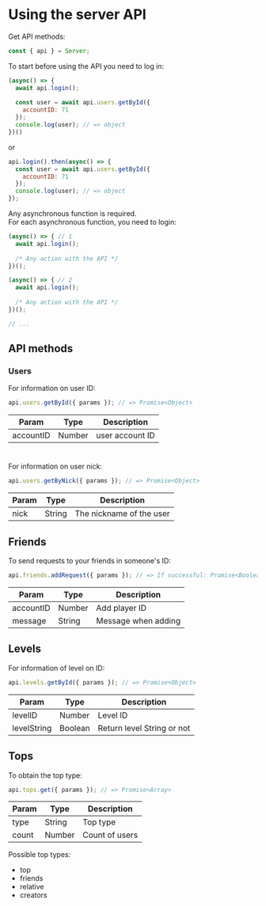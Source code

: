 # Using the server API
Get API methods:
```js
const { api } = Server;
```
To start before using the API you need to log in:
```js
(async() => {
  await api.login();
  
  const user = await api.users.getById({
    accountID: 71
  });
  console.log(user); // => object
})()
```
or
```js
api.login().then(async() => {
  const user = await api.users.getById({
    accountID: 71
  });
  console.log(user); // => object
});
```
Any asynchronous function is required.</br>
For each asynchronous function, you need to login:
```js
(async() => { // 1
  await api.login();
  
  /* Any action with the API */
})();

(async() => { // 2
  await api.login();
  
  /* Any action with the API */
})();

// ...
```
## API methods
### Users
For information on user ID:
```js
api.users.getById({ params }); // => Promise<Object>
```
|Param|Type|Description|
|-|-|-|
|accountID|Number|user account ID|
# 
For information on user nick:
```js
api.users.getByNick({ params }); // => Promise<Object>
```
|Param|Type|Description|
|-|-|-|
|nick|String|The nickname of the user|
## Friends
To send requests to your friends in someone's ID:
```js
api.friends.addRequest({ params }); // => If successful: Promise<Boolean>
```
|Param|Type|Description|
|-|-|-|
|accountID|Number|Add player ID|
|message|String|Message when adding|
## Levels
For information of level on ID:
```js
api.levels.getById({ params }); // => Promise<Object>
```
|Param|Type|Description|
|-|-|-|
|levelID|Number|Level ID|
|levelString|Boolean|Return level String or not|
## Tops
To obtain the top type:
```js
api.tops.get({ params }); // => Promise<Array>
```
|Param|Type|Description|
|-|-|-|
|type|String|Top type|
|count|Number|Count of users|
Possible top types:
* top
* friends
* relative
* creators
